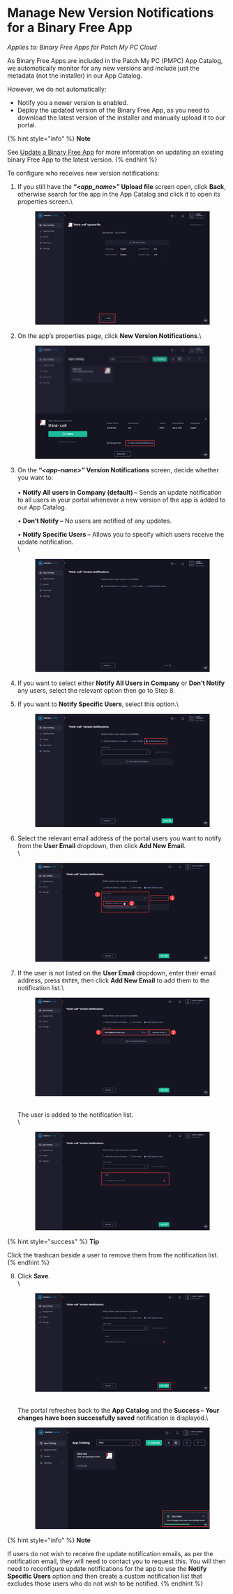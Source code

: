 # Manage New Version Notifications for a Binary Free App

_Applies to: Binary Free Apps for Patch My PC Cloud_

As Binary Free Apps are included in the Patch My PC (PMPC) App Catalog, we automatically monitor for any new versions and include just the metadata (not the installer) in our App Catalog.

However, we do not automatically:

* Notify you a newer version is enabled.
* Deploy the updated version of the Binary Free App, as you need to download the latest version of the installer and manually upload it to our portal.

{% hint style="info" %}
**Note**

See [Update a Binary Free App](update-a-binary-free-app.md) for more information on updating an existing binary Free App to the latest version.
{% endhint %}

To configure who receives new version notifications:

1.  If you still have the **“<**_**app\_name**_**>” Upload file** screen open, click **Back**, otherwise search for the app in the App Catalog and click it to open its properties screen.\


    <figure><img src="../../_images/gitbook/image (2051).png" alt="Clicking “Back” on the “<app_name> Upload file” screen"><figcaption></figcaption></figure>


2.  On the app’s properties page, click **New Version Notifications**.\


    <figure><img src="../../_images/gitbook/image (2052).png" alt="Clicking “New Version Notifications”"><figcaption></figcaption></figure>


3.  On the **“**_**\<app-name>”**_**&#x20;Version Notifications** screen, decide whether you want to:\
    \
    • **Notify All users in Company (default) –** Sends an update notification to all users in your portal whenever a new version of the app is added to our App Catalog.

    • **Don’t Notify –** No users are notified of any updates.

    • **Notify Specific Users –** Allows you to specify which users receive the update notification.\
    \


    <figure><img src="../../_images/gitbook/image (2053).png" alt="“<app-name> Version Notifications” screen "><figcaption></figcaption></figure>


4. If you want to select either **Notify All Users in Company** or **Don’t Notify** any users, select the relevant option then go to Step 8.
5.  If you want to **Notify Specific Users**, select this option.\


    <figure><img src="../../_images/gitbook/image (2054).png" alt="Selecting “Notify Specific Users”"><figcaption></figcaption></figure>


6.  Select the relevant email address of the portal users you want to notify from the **User Email** dropdown, then click **Add New Email**.\
    \


    <figure><img src="../../_images/gitbook/image (2055).png" alt="Selecting the relevant email address from the “User Email” dropdown, then clicking “Add New Email”"><figcaption></figcaption></figure>


7.  If the user is not listed on the **User Email** dropdown, enter their email address, press `ENTER`, then click **Add New Email** to add them to the notification list.\


    <figure><img src="../../_images/gitbook/image (2056).png" alt="Adding a new email address to receive the notification"><figcaption></figcaption></figure>

    \
    The user is added to the notification list.\
    \


    <figure><img src="../../_images/gitbook/image (2057).png" alt="User added to the notification list"><figcaption></figcaption></figure>

{% hint style="success" %}
**Tip**

Click the trashcan beside a user to remove them from the notification list.
{% endhint %}

8.  Click **Save**.\
    \


    <figure><img src="../../_images/gitbook/image (2058).png" alt="Clicking “Save”"><figcaption></figcaption></figure>

    \
    The portal refreshes back to the **App Catalog** and the **Success – Your changes have been successfully saved** notification is displayed.\


    <figure><img src="../../_images/gitbook/image (2059).png" alt="“Success – Your changes have been successfully saved” notification"><figcaption></figcaption></figure>



{% hint style="info" %}
**Note**

If users do not wish to receive the update notification emails, as per the notification email, they will need to contact you to request this. You will then need to reconfigure update notifications for the app to use the **Notify Specific Users** option and then create a custom notification list that excludes those users who do not wish to be notified.
{% endhint %}
